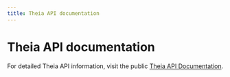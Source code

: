 ```yaml
---
title: Theia API documentation
---
```


# Theia API documentation

For detailed Theia API information, visit the public [Theia API Documentation](https://eclipse-theia.github.io/theia/docs/next/index.html).
